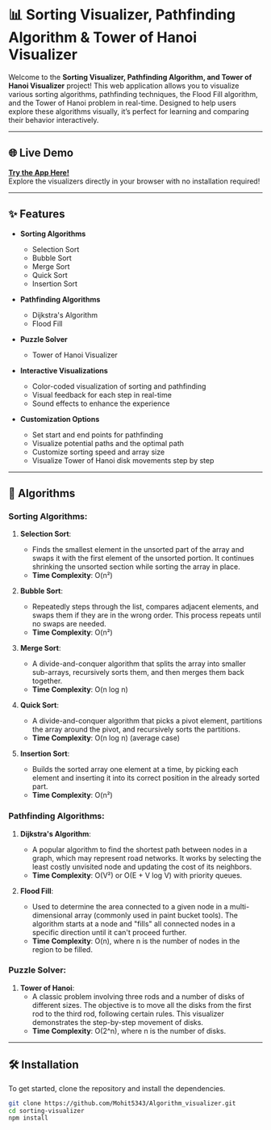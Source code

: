# 📊 Sorting Visualizer, Pathfinding Algorithm & Tower of Hanoi Visualizer

Welcome to the **Sorting Visualizer, Pathfinding Algorithm, and Tower of Hanoi Visualizer** project! This web application allows you to visualize various sorting algorithms, pathfinding techniques, the Flood Fill algorithm, and the Tower of Hanoi problem in real-time. Designed to help users explore these algorithms visually, it’s perfect for learning and comparing their behavior interactively.

---

## 🌐 Live Demo

[**Try the App Here!**](https://mohitkumar054-algorithm-visualizer.netlify.app/)  
Explore the visualizers directly in your browser with no installation required!

---

## ✨ Features

- **Sorting Algorithms**
  - Selection Sort
  - Bubble Sort
  - Merge Sort
  - Quick Sort
  - Insertion Sort

- **Pathfinding Algorithms**
  - Dijkstra's Algorithm
  - Flood Fill

- **Puzzle Solver**
  - Tower of Hanoi Visualizer

- **Interactive Visualizations**
  - Color-coded visualization of sorting and pathfinding
  - Visual feedback for each step in real-time
  - Sound effects to enhance the experience

- **Customization Options**
  - Set start and end points for pathfinding
  - Visualize potential paths and the optimal path
  - Customize sorting speed and array size
  - Visualize Tower of Hanoi disk movements step by step

---

## 🧠 Algorithms

### Sorting Algorithms:
1. **Selection Sort**: 
   - Finds the smallest element in the unsorted part of the array and swaps it with the first element of the unsorted portion. It continues shrinking the unsorted section while sorting the array in place.
   - **Time Complexity**: O(n²)

2. **Bubble Sort**: 
   - Repeatedly steps through the list, compares adjacent elements, and swaps them if they are in the wrong order. This process repeats until no swaps are needed.
   - **Time Complexity**: O(n²)

3. **Merge Sort**: 
   - A divide-and-conquer algorithm that splits the array into smaller sub-arrays, recursively sorts them, and then merges them back together.
   - **Time Complexity**: O(n log n)

4. **Quick Sort**: 
   - A divide-and-conquer algorithm that picks a pivot element, partitions the array around the pivot, and recursively sorts the partitions.
   - **Time Complexity**: O(n log n) (average case)

5. **Insertion Sort**: 
   - Builds the sorted array one element at a time, by picking each element and inserting it into its correct position in the already sorted part.
   - **Time Complexity**: O(n²)

### Pathfinding Algorithms:
1. **Dijkstra's Algorithm**: 
   - A popular algorithm to find the shortest path between nodes in a graph, which may represent road networks. It works by selecting the least costly unvisited node and updating the cost of its neighbors.
   - **Time Complexity**: O(V²) or O(E + V log V) with priority queues.

2. **Flood Fill**: 
   - Used to determine the area connected to a given node in a multi-dimensional array (commonly used in paint bucket tools). The algorithm starts at a node and "fills" all connected nodes in a specific direction until it can't proceed further.
   - **Time Complexity**: O(n), where n is the number of nodes in the region to be filled.

### Puzzle Solver:
1. **Tower of Hanoi**: 
   - A classic problem involving three rods and a number of disks of different sizes. The objective is to move all the disks from the first rod to the third rod, following certain rules. This visualizer demonstrates the step-by-step movement of disks.
   - **Time Complexity**: O(2^n), where n is the number of disks.

---

## 🛠️ Installation

To get started, clone the repository and install the dependencies.

```bash
git clone https://github.com/Mohit5343/Algorithm_visualizer.git
cd sorting-visualizer
npm install

